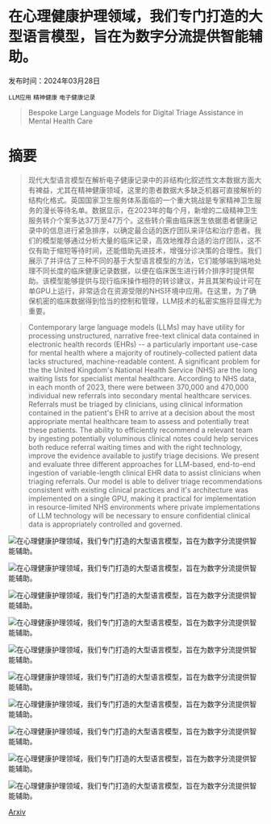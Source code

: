 # 在心理健康护理领域，我们专门打造的大型语言模型，旨在为数字分流提供智能辅助。

发布时间：2024年03月28日

`LLM应用` `精神健康` `电子健康记录`

> Bespoke Large Language Models for Digital Triage Assistance in Mental Health Care

# 摘要

> 现代大型语言模型在解析电子健康记录中的非结构化叙述性文本数据方面大有裨益，尤其在精神健康领域，这里的患者数据大多缺乏机器可直接解析的结构化格式。英国国家卫生服务体系面临的一个重大挑战是专家精神卫生服务的漫长等待名单。数据显示，在2023年的每个月，新增的二级精神卫生服务转介个案多达37万至47万个。这些转介需由临床医生依据患者健康记录中的信息进行紧急排序，以确定最合适的医疗团队来评估和治疗患者。我们的模型能够通过分析大量的临床记录，高效地推荐合适的治疗团队，这不仅有助于缩短等待时间，还能借助先进技术，增强分诊决策的合理性。我们展示了并评估了三种不同的基于大型语言模型的方法，它们能够端到端地处理不同长度的临床健康记录数据，以便在临床医生进行转介排序时提供帮助。该模型能够提供与现行临床操作相符的转诊建议，并且其架构设计可在单GPU上运行，非常适合在资源受限的NHS环境中应用。在这里，为了确保机密的临床数据得到恰当的控制和管理，LLM技术的私密实施将显得尤为重要。

> Contemporary large language models (LLMs) may have utility for processing unstructured, narrative free-text clinical data contained in electronic health records (EHRs) -- a particularly important use-case for mental health where a majority of routinely-collected patient data lacks structured, machine-readable content.
  A significant problem for the the United Kingdom's National Health Service (NHS) are the long waiting lists for specialist mental healthcare. According to NHS data, in each month of 2023, there were between 370,000 and 470,000 individual new referrals into secondary mental healthcare services. Referrals must be triaged by clinicians, using clinical information contained in the patient's EHR to arrive at a decision about the most appropriate mental healthcare team to assess and potentially treat these patients.
  The ability to efficiently recommend a relevant team by ingesting potentially voluminous clinical notes could help services both reduce referral waiting times and with the right technology, improve the evidence available to justify triage decisions.
  We present and evaluate three different approaches for LLM-based, end-to-end ingestion of variable-length clinical EHR data to assist clinicians when triaging referrals. Our model is able to deliver triage recommendations consistent with existing clinical practices and it's architecture was implemented on a single GPU, making it practical for implementation in resource-limited NHS environments where private implementations of LLM technology will be necessary to ensure confidential clinical data is appropriately controlled and governed.

![在心理健康护理领域，我们专门打造的大型语言模型，旨在为数字分流提供智能辅助。](../../../paper_images/2403.19790/x1.png)

![在心理健康护理领域，我们专门打造的大型语言模型，旨在为数字分流提供智能辅助。](../../../paper_images/2403.19790/x2.png)

![在心理健康护理领域，我们专门打造的大型语言模型，旨在为数字分流提供智能辅助。](../../../paper_images/2403.19790/x3.png)

![在心理健康护理领域，我们专门打造的大型语言模型，旨在为数字分流提供智能辅助。](../../../paper_images/2403.19790/x4.png)

![在心理健康护理领域，我们专门打造的大型语言模型，旨在为数字分流提供智能辅助。](../../../paper_images/2403.19790/referral_episode_distributions_w_reject_cutoff.png)

![在心理健康护理领域，我们专门打造的大型语言模型，旨在为数字分流提供智能辅助。](../../../paper_images/2403.19790/concat_instances_token_counts_by_reject_label.png)

![在心理健康护理领域，我们专门打造的大型语言模型，旨在为数字分流提供智能辅助。](../../../paper_images/2403.19790/x5.png)

![在心理健康护理领域，我们专门打造的大型语言模型，旨在为数字分流提供智能辅助。](../../../paper_images/2403.19790/x6.png)

![在心理健康护理领域，我们专门打造的大型语言模型，旨在为数字分流提供智能辅助。](../../../paper_images/2403.19790/x7.png)

![在心理健康护理领域，我们专门打造的大型语言模型，旨在为数字分流提供智能辅助。](../../../paper_images/2403.19790/x8.png)

[Arxiv](https://arxiv.org/abs/2403.19790)